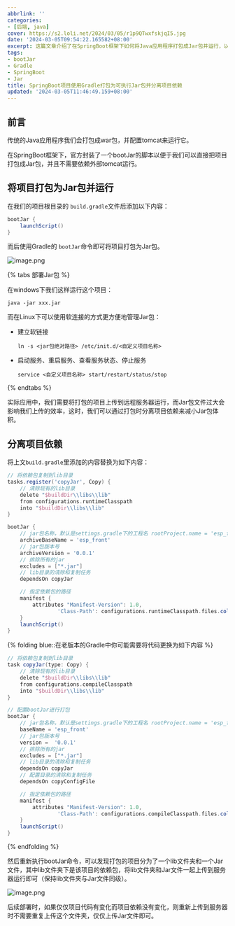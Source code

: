 ```yaml
---
abbrlink: ''
categories:
- [后端, java]
cover: https://s2.loli.net/2024/03/05/r1p9QTwxfskjqI5.jpg
date: '2024-03-05T09:54:22.165582+08:00'
excerpt: 这篇文章介绍了在SpringBoot框架下如何将Java应用程序打包成Jar包并运行，以及在打包时如何分离项目的依赖来减小Jar包的体积。文章中提到了如何在项目的build.gradle文件中添加bootJar内容以将项目打包为Jar包，并且给出了在Windows和Linux下使用Jar包的命令。同时，文章还介绍了如何将项目依赖的jar复制到lib目录中，并修改bootJar的配置来控制Jar包名称、版本和排除其他jar文件。
tags:
- bootJar
- Gradle
- SpringBoot
- Jar
title: SpringBoot项目使用Gradle打包为可执行Jar包并分离项目依赖
updated: '2024-03-05T11:46:49.159+08:00'
---
```

## 前言

传统的Java应用程序我们会打包成war包，并配置tomcat来运行它。

在SpringBoot框架下，官方封装了一个bootJar的脚本以便于我们可以直接把项目打包成Jar包，并且不需要依赖外部tomcat运行。

## 将项目打包为Jar包并运行

在我们的项目根目录的 `build.gradle`文件后添加以下内容：

```gradle
bootJar {
    launchScript()
}
```

而后使用Gradle的 `bootJar`命令即可将项目打包为Jar包。

![image.png](https://s2.loli.net/2024/03/05/KpOPzZvJxaHDfNQ.png)

{% tabs 部署Jar包 %}

<!-- tab windows下运行Jar包 -->

在windows下我们这样运行这个项目：

```shell
java -jar xxx.jar
```

<!-- endtab -->

<!-- tab Linux下运行Jar包 -->

而在Linux下可以使用软连接的方式更方便地管理Jar包：

- 建立软链接

  ```shell
  ln -s <jar包绝对路径> /etc/init.d/<自定义项目名称>
  ```
- 启动服务、重启服务、查看服务状态、停止服务

  ```shell
  service <自定义项目名称> start/restart/status/stop
  ```

<!-- endtab -->

{% endtabs %}

实际应用中，我们需要将打包的项目上传到远程服务器运行，而Jar包文件过大会影响我们上传的效率，这时，我们可以通过打包时分离项目依赖来减小Jar包体积。

## 分离项目依赖

将上文`build.gradle`里添加的内容替换为如下内容：

```gradle
// 将依赖包复制到lib目录
tasks.register('copyJar', Copy) {
    // 清除现有的lib目录
    delete "$buildDir\\libs\\lib"
    from configurations.runtimeClasspath
    into "$buildDir\\libs\\lib"
}

bootJar {
    // jar包名称，默认是settings.gradle下的工程名 rootProject.name = 'esp_front'
    archiveBaseName = 'esp_front'
    // jar包版本号
    archiveVersion = '0.0.1'
    // 排除所有的jar
    excludes = ["*.jar"]
    // lib目录的清除和复制任务
    dependsOn copyJar

    // 指定依赖包的路径
    manifest {
        attributes "Manifest-Version": 1.0,
                'Class-Path': configurations.runtimeClasspath.files.collect { "lib/$it.name" }.join(' ')
    }
    launchScript()
}
```

{% folding blue::在老版本的Gradle中你可能需要将代码更换为如下内容 %}

```gradle
// 将依赖包复制到lib目录
task copyJar(type: Copy) {
    // 清除现有的lib目录
    delete "$buildDir\\libs\\lib"
    from configurations.compileClasspath
    into "$buildDir\\libs\\lib"
}

// 配置bootJar进行打包
bootJar {
    // jar包名称，默认是settings.gradle下的工程名 rootProject.name = 'esp_front'
    baseName = 'esp_front'
    // jar包版本号
    version =  '0.0.1'
    // 排除所有的jar
    excludes = ["*.jar"]
    // lib目录的清除和复制任务
    dependsOn copyJar
    // 配置目录的清除和复制任务
    dependsOn copyConfigFile

    // 指定依赖包的路径
    manifest {
        attributes "Manifest-Version": 1.0,
                'Class-Path': configurations.compileClasspath.files.collect { "lib/$it.name" }.join(' ')
    }
    launchScript()
}
```

{% endfolding %}

然后重新执行bootJar命令，可以发现打包的项目分为了一个lib文件夹和一个Jar文件，其中lib文件夹下是该项目的依赖包，将lib文件夹和Jar文件一起上传到服务器运行即可（保持lib文件夹与Jar文件同级）。

![image.png](https://s2.loli.net/2024/03/05/flHBzd9nQT71YyD.png)

后续部署时，如果仅仅项目代码有变化而项目依赖没有变化，则重新上传到服务器时不需要重复上传这个文件夹，仅仅上传Jar文件即可。
